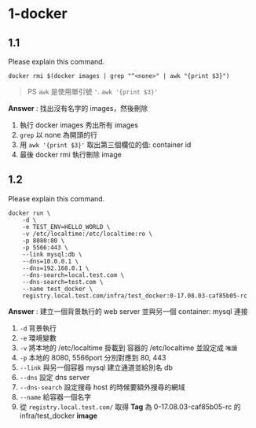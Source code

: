 # 1-docker

## 1.1

Please explain this command.
```
docker rmi $(docker images | grep "^<none>" | awk "{print $3}")
```

> PS `awk` 是使用單引號 `'`. `awk '{print $3}'`

__Answer__ : 找出沒有名字的 images，然後刪除

1. 執行 docker images 秀出所有 images
2. `grep` 以 none 為開頭的行
3. 用 `awk '{print $3}'` 取出第三個欄位的值: container id
4. 最後 docker rmi 執行刪除 image

## 1.2

Please explain this command.
```
docker run \
	-d \
	-e TEST_ENV=HELLO_WORLD \
	-v /etc/localtime:/etc/localtime:ro \
	-p 8080:80 \
	-p 5566:443 \
	--link mysql:db \
	--dns=10.0.0.1 \
	--dns=192.168.0.1 \
	--dns-search=local.test.com \
	--dns-search=test.com \
	--name test_docker \
	registry.local.test.com/infra/test_docker:0-17.08.03-caf85b05-rc
```

__Answer__ : 建立一個背景執行的 web server 並與另一個 container: mysql 連接

1. `-d` 背景執行
2. `-e` 環境變數
3. `-v` 將本地的 /etc/localtime 掛載到 容器的 /etc/localtime 並設定成 `唯讀`
4. `-p` 本地的 8080, 5566port 分別對應到 80, 443
5. `--link` 與另一個容器 mysql 建立通道並給別名 db
6. `--dns` 設定 dns server
7. `--dns-search` 設定搜尋 host 的時候要額外搜尋的網域
8. `--name` 給容器一個名字
9. 從 `registry.local.test.com/` 取得 __Tag__ 為 0-17.08.03-caf85b05-rc 的 infra/test_docker __image__

